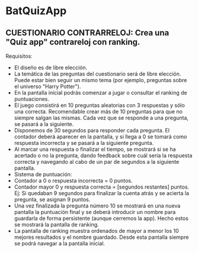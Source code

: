 # BatQuizApp
## CUESTIONARIO CONTRARRELOJ: Crea una "Quiz app" contrareloj con ranking.

Requisitos:

- El diseño es de libre elección.
- La temática de las preguntas del cuestionario será de libre elección. Puede estar bien seguir un mismo tema (por ejemplo, preguntas sobre el universo "Harry Potter").
- En la pantalla inicial podrás comenzar a jugar o consultar el ranking de puntuaciones.
- El juego consistirá en 10 preguntas aleatorias con 3 respuestas y sólo una correcta. Recomendable crear más de 10 preguntas para que no siempre salgan las mismas. Cada vez que se responde a una pregunta, se pasará a la siguiente.
- Disponemos de 30 segundos para responder cada pregunta. El contador deberá aparecer en la pantalla, y si llega a 0 se tomará como respuesta incorrecta y se pasará a la siguiente pregunta.
- Al marcar una respuesta o finalizar el tiempo, se mostrará si se ha acertado o no la pregunta, dando feedback sobre cuál sería la respuesta correcta y navegando al cabo de un par de segundos a la siguiente pantalla.
- Sistema de puntuación:
- Contador a 0 o respuesta incorrecta = 0 puntos.
- Contador mayor 0 y respuesta correcta = [segundos restantes] puntos. Ej: Si quedaban 9 segundos para finalizar la cuenta atrás y se acierta la pregunta, se asignan 9 puntos.
- Una vez finalizada la pregunta número 10 se mostrará en una nueva pantalla la puntuación final y se deberá introducir un nombre para guardarla de forma persistente (aunque cerremos la app). Hecho estos se mostrará la pantalla de ranking.
- La pantalla de ranking muestra ordenados de mayor a menor los 10 mejores resultados y el nombre guardado. Desde esta pantalla siempre se podrá navegar a la pantalla inicial.

